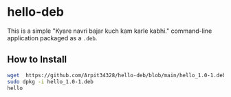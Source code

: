 # hello-deb

This is a simple "Kyare navri bajar kuch kam karle kabhi." command-line application packaged as a `.deb`.

## How to Install

```bash
wget  https://github.com/Arpit34328/hello-deb/blob/main/hello_1.0-1.deb
sudo dpkg -i hello_1.0-1.deb
hello

